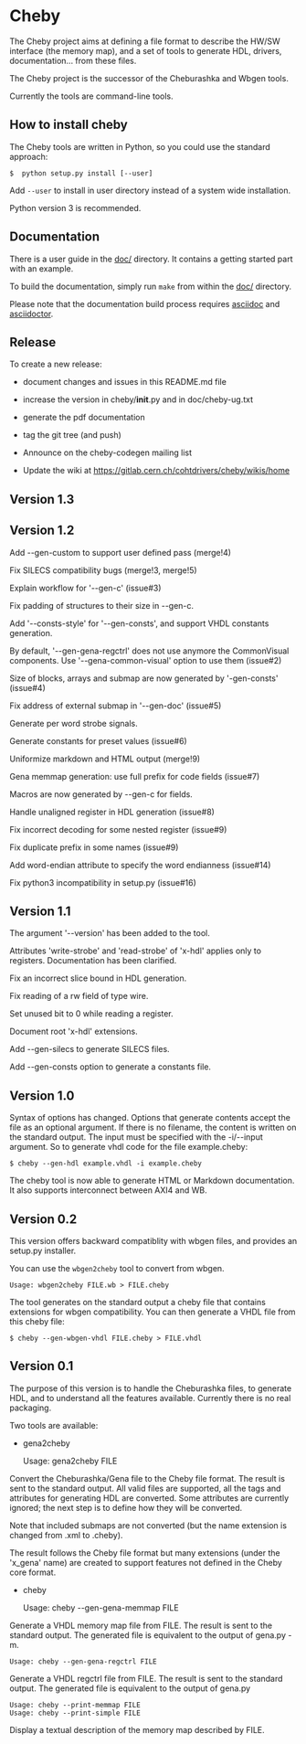 # Cheby

The Cheby project aims at defining a file format to describe the HW/SW
interface (the memory map), and a set of tools to generate HDL,
drivers, documentation... from these files.

The Cheby project is the successor of the Cheburashka and Wbgen tools.

Currently the tools are command-line tools.

## How to install cheby

The Cheby tools are written in Python, so you could use the standard
approach:

    $  python setup.py install [--user]

Add `--user` to install in user directory instead of a system wide
installation.

Python version 3 is recommended.

## Documentation

There is a user guide in the [doc/](doc) directory.  It contains a getting started
part with an example.

To build the documentation, simply run `make` from within the [doc/](doc) directory.

Please note that the documentation build process requires
[asciidoc](http://asciidoc.org/) and [asciidoctor](https://asciidoctor.org/).

## Release

To create a new release:

* document changes and issues in this README.md file

* increase the version in cheby/__init__.py and in doc/cheby-ug.txt

* generate the pdf documentation

* tag the git tree (and push)

* Announce on the cheby-codegen mailing list

* Update the wiki at https://gitlab.cern.ch/cohtdrivers/cheby/wikis/home

## Version 1.3

## Version 1.2

Add --gen-custom to support user defined pass (merge!4)

Fix SILECS compatibility bugs (merge!3, merge!5)

Explain workflow for '--gen-c' (issue#3)

Fix padding of structures to their size in --gen-c.

Add '--consts-style' for '--gen-consts', and support VHDL constants generation.

By default, '--gen-gena-regctrl' does not use anymore the CommonVisual
components.  Use '--gena-common-visual' option to use them (issue#2)

Size of blocks, arrays and submap are now generated by '-gen-consts' (issue#4)

Fix address of external submap in '--gen-doc' (issue#5)

Generate per word strobe signals.

Generate constants for preset values (issue#6)

Uniformize markdown and HTML output (merge!9)

Gena memmap generation: use full prefix for code fields (issue#7)

Macros are now generated by --gen-c for fields.

Handle unaligned register in HDL generation (issue#8)

Fix incorrect decoding for some nested register (issue#9)

Fix duplicate prefix in some names (issue#9)

Add word-endian attribute to specify the word endianness (issue#14)

Fix python3 incompatibility in setup.py (issue#16)

## Version 1.1

The argument '--version' has been added to the tool.

Attributes 'write-strobe' and 'read-strobe' of 'x-hdl' applies only to
registers.  Documentation has been clarified.

Fix an incorrect slice bound in HDL generation.

Fix reading of a rw field of type wire.

Set unused bit to 0 while reading a register.

Document root 'x-hdl' extensions.

Add --gen-silecs to generate SILECS files.

Add --gen-consts option to generate a constants file.

## Version 1.0

Syntax of options has changed. Options that generate contents accept
the file as an optional argument.  If there is no filename, the
content is written on the standard output.  The input must be
specified with the -i/--input argument.  So to generate vhdl code for the
file example.cheby:

    $ cheby --gen-hdl example.vhdl -i example.cheby

The cheby tool is now able to generate HTML or Markdown documentation.
It also supports interconnect between AXI4 and WB.

## Version 0.2

This version offers backward compatiblity with wbgen files, and
provides an setup.py installer.

You can use the `wbgen2cheby` tool to convert from wbgen.

    Usage: wbgen2cheby FILE.wb > FILE.cheby

The tool generates on the standard output a cheby file that contains
extensions for wbgen compatibility.  You can then generate a VHDL file
from this cheby file:

    $ cheby --gen-wbgen-vhdl FILE.cheby > FILE.vhdl

## Version 0.1

The purpose of this version is to handle the Cheburashka files, to
generate HDL, and to understand all the features available.
Currently there is no real packaging.

Two tools are available:

* gena2cheby

    Usage: gena2cheby FILE

Convert the Cheburashka/Gena file to the Cheby file format.  The
result is sent to the standard output.  All valid files are supported,
all the tags and attributes for generating HDL are converted.  Some attributes
are currently ignored; the next step is to define how they will be converted.

Note that included submaps are not converted (but the name extension
is changed from .xml to .cheby).

The result follows the Cheby file format but many extensions (under
the 'x_gena' name) are created to support features not defined in the
Cheby core format.

* cheby

    Usage: cheby --gen-gena-memmap FILE

Generate a VHDL memory map file from FILE.  The result is sent to the
standard output.  The generated file is equivalent to the output of gena.py -m.

    Usage: cheby --gen-gena-regctrl FILE

Generate a VHDL regctrl file from FILE.  The result is sent to the standard
output.  The generated file is equivalent to the output of gena.py

    Usage: cheby --print-memmap FILE
    Usage: cheby --print-simple FILE

Display a textual description of the memory map described by FILE.
